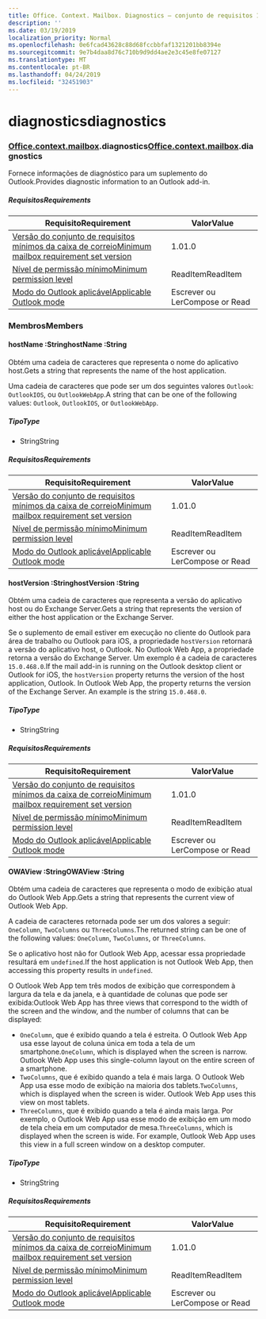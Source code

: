 ```yaml
---
title: Office. Context. Mailbox. Diagnostics – conjunto de requisitos 1,4
description: ''
ms.date: 03/19/2019
localization_priority: Normal
ms.openlocfilehash: 0e6fcad43628c88d68fccbbfaf1321201bb8394e
ms.sourcegitcommit: 9e7b4daa8d76c710b9d9dd4ae2e3c45e8fe07127
ms.translationtype: MT
ms.contentlocale: pt-BR
ms.lasthandoff: 04/24/2019
ms.locfileid: "32451903"
---
```

# <a name="diagnostics"></a><span data-ttu-id="ac5ae-102">diagnostics</span><span class="sxs-lookup"><span data-stu-id="ac5ae-102">diagnostics</span></span>

### <a name="officeofficemdcontextofficecontextmdmailboxofficecontextmailboxmddiagnostics"></a><span data-ttu-id="ac5ae-103">[Office](Office.md)[.context](Office.context.md)[.mailbox](Office.context.mailbox.md).diagnostics</span><span class="sxs-lookup"><span data-stu-id="ac5ae-103">[Office](Office.md)[.context](Office.context.md)[.mailbox](Office.context.mailbox.md).diagnostics</span></span>

<span data-ttu-id="ac5ae-104">Fornece informações de diagnóstico para um suplemento do Outlook.</span><span class="sxs-lookup"><span data-stu-id="ac5ae-104">Provides diagnostic information to an Outlook add-in.</span></span>

##### <a name="requirements"></a><span data-ttu-id="ac5ae-105">Requisitos</span><span class="sxs-lookup"><span data-stu-id="ac5ae-105">Requirements</span></span>

|<span data-ttu-id="ac5ae-106">Requisito</span><span class="sxs-lookup"><span data-stu-id="ac5ae-106">Requirement</span></span>| <span data-ttu-id="ac5ae-107">Valor</span><span class="sxs-lookup"><span data-stu-id="ac5ae-107">Value</span></span>|
|---|---|
|[<span data-ttu-id="ac5ae-108">Versão do conjunto de requisitos mínimos da caixa de correio</span><span class="sxs-lookup"><span data-stu-id="ac5ae-108">Minimum mailbox requirement set version</span></span>](/office/dev/add-ins/reference/requirement-sets/outlook-api-requirement-sets)| <span data-ttu-id="ac5ae-109">1.0</span><span class="sxs-lookup"><span data-stu-id="ac5ae-109">1.0</span></span>|
|[<span data-ttu-id="ac5ae-110">Nível de permissão mínimo</span><span class="sxs-lookup"><span data-stu-id="ac5ae-110">Minimum permission level</span></span>](/outlook/add-ins/understanding-outlook-add-in-permissions)| <span data-ttu-id="ac5ae-111">ReadItem</span><span class="sxs-lookup"><span data-stu-id="ac5ae-111">ReadItem</span></span>|
|[<span data-ttu-id="ac5ae-112">Modo do Outlook aplicável</span><span class="sxs-lookup"><span data-stu-id="ac5ae-112">Applicable Outlook mode</span></span>](/outlook/add-ins/#extension-points)| <span data-ttu-id="ac5ae-113">Escrever ou Ler</span><span class="sxs-lookup"><span data-stu-id="ac5ae-113">Compose or Read</span></span>|

### <a name="members"></a><span data-ttu-id="ac5ae-114">Membros</span><span class="sxs-lookup"><span data-stu-id="ac5ae-114">Members</span></span>

####  <a name="hostname-string"></a><span data-ttu-id="ac5ae-115">hostName :String</span><span class="sxs-lookup"><span data-stu-id="ac5ae-115">hostName :String</span></span>

<span data-ttu-id="ac5ae-116">Obtém uma cadeia de caracteres que representa o nome do aplicativo host.</span><span class="sxs-lookup"><span data-stu-id="ac5ae-116">Gets a string that represents the name of the host application.</span></span>

<span data-ttu-id="ac5ae-117">Uma cadeia de caracteres que pode ser um dos seguintes valores `Outlook`: `OutlookIOS`, ou `OutlookWebApp`.</span><span class="sxs-lookup"><span data-stu-id="ac5ae-117">A string that can be one of the following values: `Outlook`, `OutlookIOS`, or `OutlookWebApp`.</span></span>

##### <a name="type"></a><span data-ttu-id="ac5ae-118">Tipo</span><span class="sxs-lookup"><span data-stu-id="ac5ae-118">Type</span></span>

*   <span data-ttu-id="ac5ae-119">String</span><span class="sxs-lookup"><span data-stu-id="ac5ae-119">String</span></span>

##### <a name="requirements"></a><span data-ttu-id="ac5ae-120">Requisitos</span><span class="sxs-lookup"><span data-stu-id="ac5ae-120">Requirements</span></span>

|<span data-ttu-id="ac5ae-121">Requisito</span><span class="sxs-lookup"><span data-stu-id="ac5ae-121">Requirement</span></span>| <span data-ttu-id="ac5ae-122">Valor</span><span class="sxs-lookup"><span data-stu-id="ac5ae-122">Value</span></span>|
|---|---|
|[<span data-ttu-id="ac5ae-123">Versão do conjunto de requisitos mínimos da caixa de correio</span><span class="sxs-lookup"><span data-stu-id="ac5ae-123">Minimum mailbox requirement set version</span></span>](/office/dev/add-ins/reference/requirement-sets/outlook-api-requirement-sets)| <span data-ttu-id="ac5ae-124">1.0</span><span class="sxs-lookup"><span data-stu-id="ac5ae-124">1.0</span></span>|
|[<span data-ttu-id="ac5ae-125">Nível de permissão mínimo</span><span class="sxs-lookup"><span data-stu-id="ac5ae-125">Minimum permission level</span></span>](/outlook/add-ins/understanding-outlook-add-in-permissions)| <span data-ttu-id="ac5ae-126">ReadItem</span><span class="sxs-lookup"><span data-stu-id="ac5ae-126">ReadItem</span></span>|
|[<span data-ttu-id="ac5ae-127">Modo do Outlook aplicável</span><span class="sxs-lookup"><span data-stu-id="ac5ae-127">Applicable Outlook mode</span></span>](/outlook/add-ins/#extension-points)| <span data-ttu-id="ac5ae-128">Escrever ou Ler</span><span class="sxs-lookup"><span data-stu-id="ac5ae-128">Compose or Read</span></span>|

####  <a name="hostversion-string"></a><span data-ttu-id="ac5ae-129">hostVersion :String</span><span class="sxs-lookup"><span data-stu-id="ac5ae-129">hostVersion :String</span></span>

<span data-ttu-id="ac5ae-130">Obtém uma cadeia de caracteres que representa a versão do aplicativo host ou do Exchange Server.</span><span class="sxs-lookup"><span data-stu-id="ac5ae-130">Gets a string that represents the version of either the host application or the Exchange Server.</span></span>

<span data-ttu-id="ac5ae-p101">Se o suplemento de email estiver em execução no cliente do Outlook para área de trabalho ou Outlook para iOS, a propriedade `hostVersion` retornará a versão do aplicativo host, o Outlook. No Outlook Web App, a propriedade retorna a versão do Exchange Server. Um exemplo é a cadeia de caracteres `15.0.468.0`.</span><span class="sxs-lookup"><span data-stu-id="ac5ae-p101">If the mail add-in is running on the Outlook desktop client or Outlook for iOS, the `hostVersion` property returns the version of the host application, Outlook. In Outlook Web App, the property returns the version of the Exchange Server. An example is the string `15.0.468.0`.</span></span>

##### <a name="type"></a><span data-ttu-id="ac5ae-134">Tipo</span><span class="sxs-lookup"><span data-stu-id="ac5ae-134">Type</span></span>

*   <span data-ttu-id="ac5ae-135">String</span><span class="sxs-lookup"><span data-stu-id="ac5ae-135">String</span></span>

##### <a name="requirements"></a><span data-ttu-id="ac5ae-136">Requisitos</span><span class="sxs-lookup"><span data-stu-id="ac5ae-136">Requirements</span></span>

|<span data-ttu-id="ac5ae-137">Requisito</span><span class="sxs-lookup"><span data-stu-id="ac5ae-137">Requirement</span></span>| <span data-ttu-id="ac5ae-138">Valor</span><span class="sxs-lookup"><span data-stu-id="ac5ae-138">Value</span></span>|
|---|---|
|[<span data-ttu-id="ac5ae-139">Versão do conjunto de requisitos mínimos da caixa de correio</span><span class="sxs-lookup"><span data-stu-id="ac5ae-139">Minimum mailbox requirement set version</span></span>](/office/dev/add-ins/reference/requirement-sets/outlook-api-requirement-sets)| <span data-ttu-id="ac5ae-140">1.0</span><span class="sxs-lookup"><span data-stu-id="ac5ae-140">1.0</span></span>|
|[<span data-ttu-id="ac5ae-141">Nível de permissão mínimo</span><span class="sxs-lookup"><span data-stu-id="ac5ae-141">Minimum permission level</span></span>](/outlook/add-ins/understanding-outlook-add-in-permissions)| <span data-ttu-id="ac5ae-142">ReadItem</span><span class="sxs-lookup"><span data-stu-id="ac5ae-142">ReadItem</span></span>|
|[<span data-ttu-id="ac5ae-143">Modo do Outlook aplicável</span><span class="sxs-lookup"><span data-stu-id="ac5ae-143">Applicable Outlook mode</span></span>](/outlook/add-ins/#extension-points)| <span data-ttu-id="ac5ae-144">Escrever ou Ler</span><span class="sxs-lookup"><span data-stu-id="ac5ae-144">Compose or Read</span></span>|

####  <a name="owaview-string"></a><span data-ttu-id="ac5ae-145">OWAView :String</span><span class="sxs-lookup"><span data-stu-id="ac5ae-145">OWAView :String</span></span>

<span data-ttu-id="ac5ae-146">Obtém uma cadeia de caracteres que representa o modo de exibição atual do Outlook Web App.</span><span class="sxs-lookup"><span data-stu-id="ac5ae-146">Gets a string that represents the current view of Outlook Web App.</span></span>

<span data-ttu-id="ac5ae-147">A cadeia de caracteres retornada pode ser um dos valores a seguir: `OneColumn`, `TwoColumns` ou `ThreeColumns`.</span><span class="sxs-lookup"><span data-stu-id="ac5ae-147">The returned string can be one of the following values: `OneColumn`, `TwoColumns`, or `ThreeColumns`.</span></span>

<span data-ttu-id="ac5ae-148">Se o aplicativo host não for Outlook Web App, acessar essa propriedade resultará em `undefined`.</span><span class="sxs-lookup"><span data-stu-id="ac5ae-148">If the host application is not Outlook Web App, then accessing this property results in `undefined`.</span></span>

<span data-ttu-id="ac5ae-149">O Outlook Web App tem três modos de exibição que correspondem à largura da tela e da janela, e à quantidade de colunas que pode ser exibida:</span><span class="sxs-lookup"><span data-stu-id="ac5ae-149">Outlook Web App has three views that correspond to the width of the screen and the window, and the number of columns that can be displayed:</span></span>

*   <span data-ttu-id="ac5ae-p102">`OneColumn`, que é exibido quando a tela é estreita. O Outlook Web App usa esse layout de coluna única em toda a tela de um smartphone.</span><span class="sxs-lookup"><span data-stu-id="ac5ae-p102">`OneColumn`, which is displayed when the screen is narrow. Outlook Web App uses this single-column layout on the entire screen of a smartphone.</span></span>
*   <span data-ttu-id="ac5ae-p103">`TwoColumns`, que é exibido quando a tela é mais larga. O Outlook Web App usa esse modo de exibição na maioria dos tablets.</span><span class="sxs-lookup"><span data-stu-id="ac5ae-p103">`TwoColumns`, which is displayed when the screen is wider. Outlook Web App uses this view on most tablets.</span></span>
*   <span data-ttu-id="ac5ae-p104">`ThreeColumns`, que é exibido quando a tela é ainda mais larga. Por exemplo, o Outlook Web App usa esse modo de exibição em um modo de tela cheia em um computador de mesa.</span><span class="sxs-lookup"><span data-stu-id="ac5ae-p104">`ThreeColumns`, which is displayed when the screen is wide. For example, Outlook Web App uses this view in a full screen window on a desktop computer.</span></span>

##### <a name="type"></a><span data-ttu-id="ac5ae-156">Tipo</span><span class="sxs-lookup"><span data-stu-id="ac5ae-156">Type</span></span>

*   <span data-ttu-id="ac5ae-157">String</span><span class="sxs-lookup"><span data-stu-id="ac5ae-157">String</span></span>

##### <a name="requirements"></a><span data-ttu-id="ac5ae-158">Requisitos</span><span class="sxs-lookup"><span data-stu-id="ac5ae-158">Requirements</span></span>

|<span data-ttu-id="ac5ae-159">Requisito</span><span class="sxs-lookup"><span data-stu-id="ac5ae-159">Requirement</span></span>| <span data-ttu-id="ac5ae-160">Valor</span><span class="sxs-lookup"><span data-stu-id="ac5ae-160">Value</span></span>|
|---|---|
|[<span data-ttu-id="ac5ae-161">Versão do conjunto de requisitos mínimos da caixa de correio</span><span class="sxs-lookup"><span data-stu-id="ac5ae-161">Minimum mailbox requirement set version</span></span>](/office/dev/add-ins/reference/requirement-sets/outlook-api-requirement-sets)| <span data-ttu-id="ac5ae-162">1.0</span><span class="sxs-lookup"><span data-stu-id="ac5ae-162">1.0</span></span>|
|[<span data-ttu-id="ac5ae-163">Nível de permissão mínimo</span><span class="sxs-lookup"><span data-stu-id="ac5ae-163">Minimum permission level</span></span>](/outlook/add-ins/understanding-outlook-add-in-permissions)| <span data-ttu-id="ac5ae-164">ReadItem</span><span class="sxs-lookup"><span data-stu-id="ac5ae-164">ReadItem</span></span>|
|[<span data-ttu-id="ac5ae-165">Modo do Outlook aplicável</span><span class="sxs-lookup"><span data-stu-id="ac5ae-165">Applicable Outlook mode</span></span>](/outlook/add-ins/#extension-points)| <span data-ttu-id="ac5ae-166">Escrever ou Ler</span><span class="sxs-lookup"><span data-stu-id="ac5ae-166">Compose or Read</span></span>|
